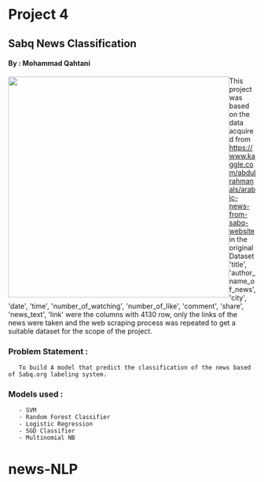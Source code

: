 # Project 4 
## Sabq News Classification
#### By : Mohammad Qahtani

<img src="https://scontent.fruh3-1.fna.fbcdn.net/v/t1.0-9/50263531_2263997373610396_5681118121918726144_o.jpg?_nc_cat=102&_nc_ohc=bEm5jHdDi80AQnsxV1OekbyL0HNQYz7NzJQOg7_mXuvk7SkOHpENbCMcQ&_nc_ht=scontent.fruh3-1.fna&oh=9c49aa0d8cdba346a24cb300f06924fe&oe=5E7FBEED" style="float: left; margin: px; height: 450px"> 


This project was based on the data acquired from https://www.kaggle.com/abdulrahmanals/arabic-news-from-sabq-website
    in the original Dataset 'title', 'author_name_of_news', 'city', 'date', 'time',
       'number_of_watching', 'number_of_like', 'comment', 'share', 'news_text',
       'link' were the columns with 4130 row, only the links of the news were taken and the web scraping process was repeated to get a suitable dataset for the scope of the project.
       
### Problem Statement :  
       To build A model that predict the classification of the news based of Sabq.org labeling system.
### Models used :
       - SVM
       - Random Forest Classifier
       - Logistic Regression
       - SGD Classifier
       - Multinomial NB
# news-NLP
